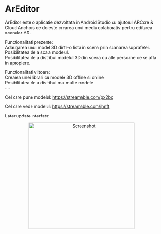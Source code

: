 # ArEditor

ArEditor este o aplicatie dezvoltata in Android Studio cu ajutorul ARCore & Cloud Anchors ce doreste crearea unui mediu colaborativ pentru editarea scenelor AR. 

Functionalitati prezente:\
Adaugarea unui model 3D dintr-o lista in scena prin scanarea suprafetei.\
Posibilitatea de a scala modelul.\
Posibilitatea de a distribui modelul 3D din scena cu alte persoane ce se afla in apropiere.

Functionalitati viitoare:\
Crearea unei librari cu modele 3D offline si online\
Posibilitatea de a distribui mai multe modele\
....


Cel care pune modelul: https://streamable.com/px2bc

Cel care vede modelul: https://streamable.com/jhnft

Later update interfata: 
<p align="center">
  <img src="https://i.imgur.com/bd4DFQ6.jpg" width="350" title="Screenshot">
</p>
